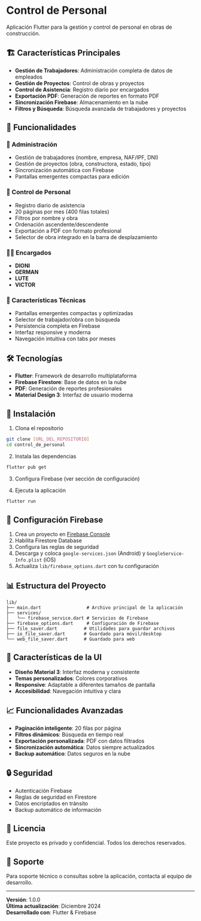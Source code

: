 # Control de Personal

Aplicación Flutter para la gestión y control de personal en obras de construcción.

## 🏗️ Características Principales

- **Gestión de Trabajadores**: Administración completa de datos de empleados
- **Gestión de Proyectos**: Control de obras y proyectos
- **Control de Asistencia**: Registro diario por encargados
- **Exportación PDF**: Generación de reportes en formato PDF
- **Sincronización Firebase**: Almacenamiento en la nube
- **Filtros y Búsqueda**: Búsqueda avanzada de trabajadores y proyectos

## 📱 Funcionalidades

### 🏢 Administración
- Gestión de trabajadores (nombre, empresa, NAF/IPF, DNI)
- Gestión de proyectos (obra, constructora, estado, tipo)
- Sincronización automática con Firebase
- Pantallas emergentes compactas para edición

### 👥 Control de Personal
- Registro diario de asistencia
- 20 páginas por mes (400 filas totales)
- Filtros por nombre y obra
- Ordenación ascendente/descendente
- Exportación a PDF con formato profesional
- Selector de obra integrado en la barra de desplazamiento

### 👨‍💼 Encargados
- **DIONI**
- **GERMAN**  
- **LUTE**
- **VICTOR**

### 🎯 Características Técnicas
- Pantallas emergentes compactas y optimizadas
- Selector de trabajador/obra con búsqueda
- Persistencia completa en Firebase
- Interfaz responsive y moderna
- Navegación intuitiva con tabs por meses

## 🛠️ Tecnologías

- **Flutter**: Framework de desarrollo multiplataforma
- **Firebase Firestore**: Base de datos en la nube
- **PDF**: Generación de reportes profesionales
- **Material Design 3**: Interfaz de usuario moderna

## 🚀 Instalación

1. Clona el repositorio
```bash
git clone [URL_DEL_REPOSITORIO]
cd control_de_personal
```

2. Instala las dependencias
```bash
flutter pub get
```

3. Configura Firebase (ver sección de configuración)

4. Ejecuta la aplicación
```bash
flutter run
```

## 🔧 Configuración Firebase

1. Crea un proyecto en [Firebase Console](https://console.firebase.google.com/)
2. Habilita Firestore Database
3. Configura las reglas de seguridad
4. Descarga y coloca `google-services.json` (Android) y `GoogleService-Info.plist` (iOS)
5. Actualiza `lib/firebase_options.dart` con tu configuración

## 📊 Estructura del Proyecto

```
lib/
├── main.dart                 # Archivo principal de la aplicación
├── services/
│   └── firebase_service.dart # Servicios de Firebase
├── firebase_options.dart     # Configuración de Firebase
├── file_saver.dart          # Utilidades para guardar archivos
├── io_file_saver.dart       # Guardado para móvil/desktop
└── web_file_saver.dart      # Guardado para web
```

## 🎨 Características de la UI

- **Diseño Material 3**: Interfaz moderna y consistente
- **Temas personalizados**: Colores corporativos
- **Responsive**: Adaptable a diferentes tamaños de pantalla
- **Accesibilidad**: Navegación intuitiva y clara

## 📈 Funcionalidades Avanzadas

- **Paginación inteligente**: 20 filas por página
- **Filtros dinámicos**: Búsqueda en tiempo real
- **Exportación personalizada**: PDF con datos filtrados
- **Sincronización automática**: Datos siempre actualizados
- **Backup automático**: Datos seguros en la nube

## 🔒 Seguridad

- Autenticación Firebase
- Reglas de seguridad en Firestore
- Datos encriptados en tránsito
- Backup automático de información

## 📄 Licencia

Este proyecto es privado y confidencial. Todos los derechos reservados.

## 🤝 Soporte

Para soporte técnico o consultas sobre la aplicación, contacta al equipo de desarrollo.

---

**Versión**: 1.0.0  
**Última actualización**: Diciembre 2024  
**Desarrollado con**: Flutter & Firebase
